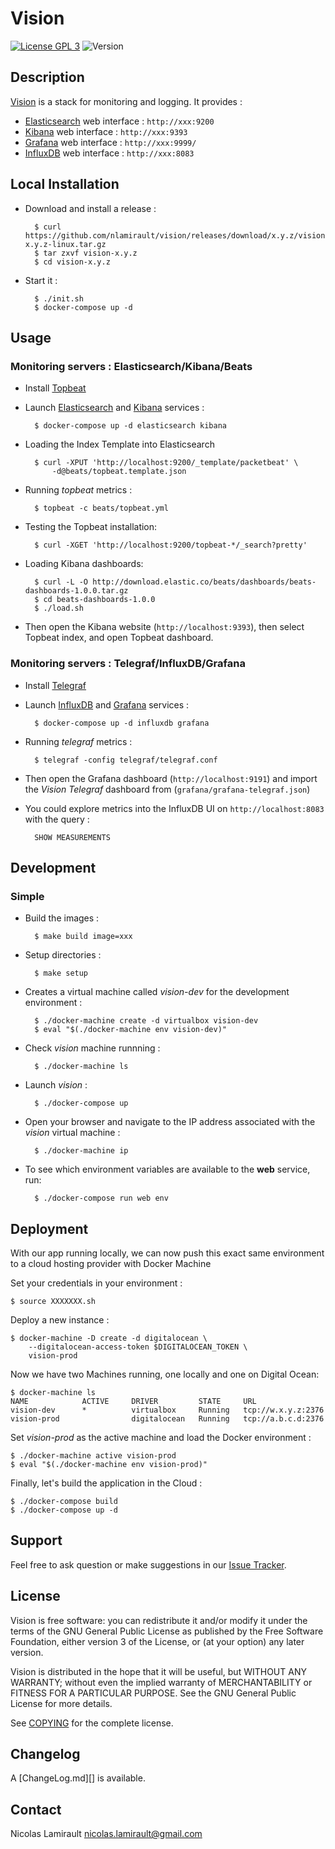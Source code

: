 # Vision

[![License GPL 3][badge-license]][COPYING]
![Version][badge-release]

## Description

[Vision][] is a stack for monitoring and logging. It provides :

* [Elasticsearch][] web interface : `http://xxx:9200`
* [Kibana][] web interface : `http://xxx:9393`
* [Grafana][] web interface : `http://xxx:9999/`
* [InfluxDB][] web interface : `http://xxx:8083`


## Local Installation

* Download and install a release :

        $ curl https://github.com/nlamirault/vision/releases/download/x.y.z/vision-x.y.z-linux.tar.gz
        $ tar zxvf vision-x.y.z
        $ cd vision-x.y.z

* Start it :

        $ ./init.sh
        $ docker-compose up -d

## Usage

### Monitoring servers : Elasticsearch/Kibana/Beats

* Install [Topbeat][]

* Launch [Elasticsearch][] and [Kibana][] services :

        $ docker-compose up -d elasticsearch kibana

* Loading the Index Template into Elasticsearch

        $ curl -XPUT 'http://localhost:9200/_template/packetbeat' \
            -d@beats/topbeat.template.json

* Running *topbeat* metrics :

        $ topbeat -c beats/topbeat.yml

* Testing the Topbeat installation:

        $ curl -XGET 'http://localhost:9200/topbeat-*/_search?pretty'

* Loading Kibana dashboards:

        $ curl -L -O http://download.elastic.co/beats/dashboards/beats-dashboards-1.0.0.tar.gz
        $ cd beats-dashboards-1.0.0
        $ ./load.sh

* Then open the Kibana website (`http://localhost:9393`), then select Topbeat index, and open Topbeat dashboard.


### Monitoring servers : Telegraf/InfluxDB/Grafana

* Install [Telegraf][]

* Launch [InfluxDB][] and [Grafana][] services :

        $ docker-compose up -d influxdb grafana

* Running *telegraf* metrics :

        $ telegraf -config telegraf/telegraf.conf

* Then open the Grafana dashboard (`http://localhost:9191`) and import the *Vision Telegraf* dashboard from (`grafana/grafana-telegraf.json`)

* You could explore metrics into the InfluxDB UI on `http://localhost:8083` with the query :

        SHOW MEASUREMENTS



## Development

### Simple

* Build the images :

        $ make build image=xxx

* Setup directories :

        $ make setup

* Creates a virtual machine called *vision-dev* for the development environment :

        $ ./docker-machine create -d virtualbox vision-dev
        $ eval "$(./docker-machine env vision-dev)"

* Check *vision* machine runnning :

        $ ./docker-machine ls

* Launch *vision* :

        $ ./docker-compose up

* Open your browser and navigate to the IP address associated with the
*vision* virtual machine :

        $ ./docker-machine ip

* To see which environment variables are available to the **web** service,
run:

        $ ./docker-compose run web env


## Deployment

With our app running locally, we can now push this exact same environment
to a cloud hosting provider with Docker Machine

Set your credentials in your environment :

    $ source XXXXXXX.sh

Deploy a new instance :

    $ docker-machine -D create -d digitalocean \
        --digitalocean-access-token $DIGITALOCEAN_TOKEN \
        vision-prod

Now we have two Machines running, one locally and one on Digital Ocean:

    $ docker-machine ls
    NAME            ACTIVE     DRIVER         STATE     URL
    vision-dev      *          virtualbox     Running   tcp://w.x.y.z:2376
    vision-prod                digitalocean   Running   tcp://a.b.c.d:2376

Set *vision-prod* as the active machine and load the Docker environment :

    $ ./docker-machine active vision-prod
    $ eval "$(./docker-machine env vision-prod)"

Finally, let's build the application in the Cloud :

    $ ./docker-compose build
    $ ./docker-compose up -d



## Support

Feel free to ask question or make suggestions in our [Issue Tracker][].


## License

Vision is free software: you can redistribute it and/or modify it under the
terms of the GNU General Public License as published by the Free Software
Foundation, either version 3 of the License, or (at your option) any later
version.

Vision is distributed in the hope that it will be useful, but WITHOUT ANY
WARRANTY; without even the implied warranty of MERCHANTABILITY or FITNESS FOR A
PARTICULAR PURPOSE.  See the GNU General Public License for more details.

See [COPYING][] for the complete license.


## Changelog

A [ChangeLog.md][] is available.


## Contact

Nicolas Lamirault <nicolas.lamirault@gmail.com>



[Vision]: https://github.com/nlamirault/vision
[COPYING]: https://github.com/nlamirault/vision/blob/master/COPYING
[Issue tracker]: https://github.com/nlamirault/vision/issues
[badge-license]: https://img.shields.io/badge/license-GPL_3-green.svg
[badge-release]: https://img.shields.io/github/release/nlamirault/vision.svg

[Docker]: https://www.docker.io
[Docker documentation]: http://docs.docker.io
[Docker Machine]:https://github.com/docker/machine
[Docker Complete]: https://github.com/docker/compose

[Kubernetes]: http://kubernetes.io
[Mesos]: http://mesos.apache.org/

[Elasticsearch]: http://www.elasticsearch.org
[Kibana]: http://www.elasticsearch.org/overview/kibana/
[Topbeat]: https://www.elastic.co/downloads/beats/topbeat
[ElasticSearchHead]: http://mobz.github.io/elasticsearch-head
[ElasticHQ]: http://www.elastichq.org
[Kopf]: https://github.com/lmenezes/elasticsearch-kopf

[Grafana]: http://grafana.org/

[InfluxDB]: http://influxdb.com
[Telegraf]: https://github.com/influxdb/telegraf

[Fluentd]: http://fluentd.org/
[Heka]: http://hekad.readthedocs.org/en/latest/

[Virtualbox]: https://www.virtualbox.org
[Vagrant]: http://downloads.vagrantup.com
